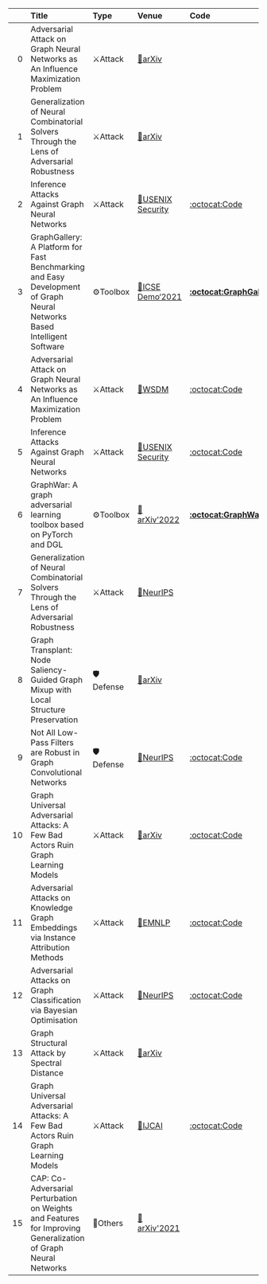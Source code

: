 |    | Title                                                                                                                   | Type     | Venue                                                                     | Code                                                                      |   Year | State   | Date       |
|---:|:------------------------------------------------------------------------------------------------------------------------|:---------|:--------------------------------------------------------------------------|:--------------------------------------------------------------------------|-------:|:--------|:-----------|
|  0 | Adversarial Attack on Graph Neural Networks as An Influence Maximization Problem                                        | ⚔Attack  | [📝arXiv](https://arxiv.org/abs/2106.10785)                               |                                                                           |   2021 | Removed | 2021-12-01 |
|  1 | Generalization of Neural Combinatorial Solvers Through the Lens of Adversarial Robustness                               | ⚔Attack  | [📝arXiv](https://arxiv.org/abs/2110.10942)                               |                                                                           |   2021 | Removed | 2021-12-01 |
|  2 | Inference Attacks Against Graph Neural Networks                                                                         | ⚔Attack  | [📝USENIX Security](https://arxiv.org/abs/2110.02631)                     | [:octocat:Code](https://github.com/Zhangzhk0819/GNN-Embedding-Leaks)      |   2021 | Removed | 2021-12-01 |
|  3 | GraphGallery: A Platform for Fast Benchmarking and Easy Development of Graph Neural Networks Based Intelligent Software | ⚙Toolbox | [📝ICSE Demo‘2021](https://ieeexplore.ieee.org/abstract/document/9402641) | [**:octocat:GraphGallery**](https://github.com/EdisonLeeeee/GraphGallery) |   2021 | Removed | 2021-12-01 |
|  4 | Adversarial Attack on Graph Neural Networks as An Influence Maximization Problem                                        | ⚔Attack  | [📝WSDM](https://arxiv.org/abs/2106.10785)                                | [:octocat:Code](https://github.com/TheaperDeng/GNN-Attack-InfMax)         |   2022 | Added   | 2021-12-01 |
|  5 | Inference Attacks Against Graph Neural Networks                                                                         | ⚔Attack  | [📝USENIX Security](https://arxiv.org/abs/2110.02631)                     | [:octocat:Code](https://github.com/Zhangzhk0819/GNN-Embedding-Leaks)      |   2022 | Added   | 2021-12-01 |
|  6 | GraphWar: A graph adversarial learning toolbox based on PyTorch and DGL                                                 | ⚙Toolbox | [📝arXiv’2022]()                                                          | [**:octocat:GraphWar**](https://github.com/EdisonLeeeee/GraphWar)         |   2022 | Added   | 2021-12-01 |
|  7 | Generalization of Neural Combinatorial Solvers Through the Lens of Adversarial Robustness                               | ⚔Attack  | [📝NeurIPS](https://arxiv.org/abs/2110.10942)                             |                                                                           |   2021 | Added   | 2021-12-01 |
|  8 | Graph Transplant: Node Saliency-Guided Graph Mixup with Local Structure Preservation                                    | 🛡Defense | [📝arXiv](https://arxiv.org/abs/2111.05639)                               |                                                                           |   2021 | Added   | 2021-12-01 |
|  9 | Not All Low-Pass Filters are Robust in Graph Convolutional Networks                                                     | 🛡Defense | [📝NeurIPS](https://openreview.net/forum?id=bDdfxLQITtu)                  | [:octocat:Code](https://github.com/SwiftieH/LFR)                          |   2021 | Added   | 2021-12-01 |
| 10 | Graph Universal Adversarial Attacks: A Few Bad Actors Ruin Graph Learning Models                                        | ⚔Attack  | [📝arXiv](https://arxiv.org/abs/2002.04784)                               | [:octocat:Code](https://github.com/chisam0217/Graph-Universal-Attack)     |   2020 | Removed | 2021-11-10 |
| 11 | Adversarial Attacks on Knowledge Graph Embeddings via Instance  Attribution Methods                                     | ⚔Attack  | [📝EMNLP](https://arxiv.org/abs/2111.03120)                               | [:octocat:Code](https://github.com/PeruBhardwaj/AttributionAttack)        |   2021 | Added   | 2021-11-10 |
| 12 | Adversarial Attacks on Graph Classification via Bayesian Optimisation                                                   | ⚔Attack  | [📝NeurIPS](https://arxiv.org/abs/2111.02842)                             | [:octocat:Code](https://github.com/xingchenwan/grabnel)                   |   2021 | Added   | 2021-11-10 |
| 13 | Graph Structural Attack by Spectral Distance                                                                            | ⚔Attack  | [📝arXiv](https://arxiv.org/abs/2111.00684)                               |                                                                           |   2021 | Added   | 2021-11-10 |
| 14 | Graph Universal Adversarial Attacks: A Few Bad Actors Ruin Graph Learning Models                                        | ⚔Attack  | [📝IJCAI](https://www.ijcai.org/proceedings/2021/458)                     | [:octocat:Code](https://github.com/chisam0217/Graph-Universal-Attack)     |   2021 | Added   | 2021-11-10 |
| 15 | CAP: Co-Adversarial Perturbation on Weights and Features for Improving Generalization of Graph Neural Networks          | 🚀Others | [📝arXiv'2021](https://arxiv.org/abs/2110.14855)                          |                                                                           |   2021 | Added   | 2021-11-10 |